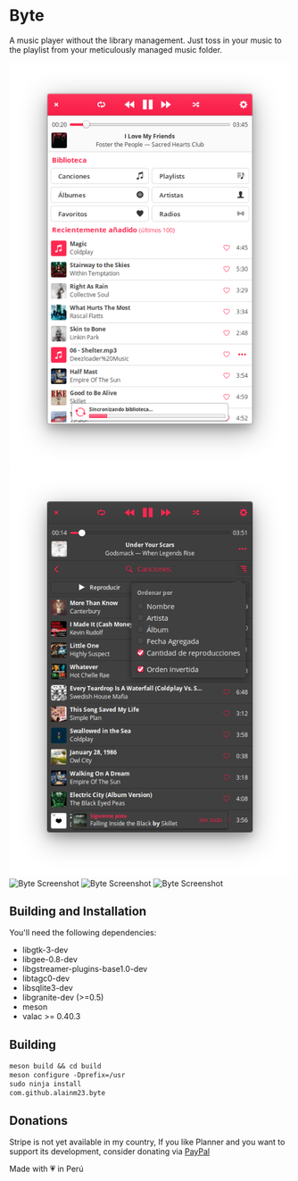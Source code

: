 # Byte
A music player without the library management. Just toss in your music to the playlist from your meticulously managed music folder.

![Byte Screenshot](https://github.com/alainm23/byte/raw/master/data/screenshot/screenshot-01.png)
![Byte Screenshot](https://github.com/alainm23/byte/raw/master/data/screenshot/screenshot-02.png)
![Byte Screenshot](https://github.com/alainm23/byte/raw/master/data/screenshot/screenshot-03.png)
![Byte Screenshot](https://github.com/alainm23/byte/raw/master/data/screenshot/screenshot-04.png)
![Byte Screenshot](https://github.com/alainm23/byte/raw/master/data/screenshot/screenshot-05.png)

## Building and Installation

You'll need the following dependencies:
* libgtk-3-dev
* libgee-0.8-dev
* libgstreamer-plugins-base1.0-dev
* libtagc0-dev
* libsqlite3-dev
* libgranite-dev (>=0.5)
* meson
* valac >= 0.40.3

## Building  

```
meson build && cd build
meson configure -Dprefix=/usr
sudo ninja install
com.github.alainm23.byte
```

## Donations
Stripe is not yet available in my country, If you like Planner and you want to support its development, consider donating via [PayPal](https://www.paypal.me/alainm23)

Made with 💗 in Perú
